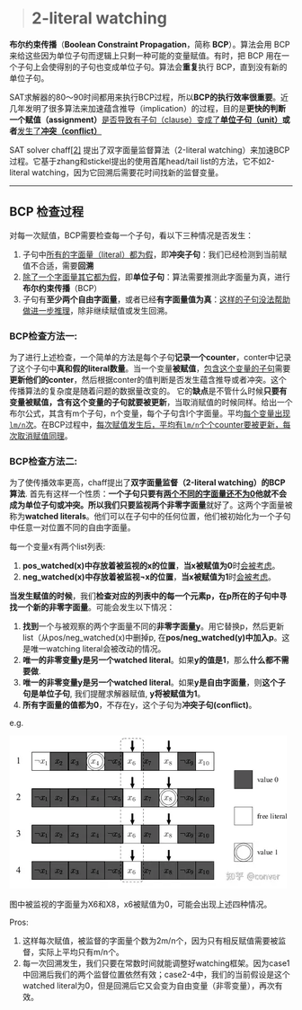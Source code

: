 ># 2-literal watching

**布尔约束传播**（**Boolean Constraint Propagation**，简称 **BCP**）。算法会用 BCP 来给这些因为单位子句而逻辑上只剩一种可能的变量赋值。有时，把 BCP 用在一个子句上会使得别的子句也变成单位子句。算法会**重复**执行 BCP，直到没有新的单位子句。

SAT求解器的80～90时间都用来执行BCP过程，所以**BCP的执行效率很重要**。近几年发明了很多算法来加速蕴含推导（implication）的过程，目的是**更快的判断一个赋值（assignment）**<u>是否导致有子句（clause）变成了**单位子句（unit）**</u>**或者**<u>发生了**冲突（conflict）**</u>

SAT solver chaff[[2\]](https://zhuanlan.zhihu.com/p/465917163#ref_2) 提出了双字面量监督算法（2-literal watching）来加速BCP过程。它基于zhang和stickel提出的使用首尾head/tail list的方法，它不如2-literal watching，因为它回溯后需要花时间找新的监督变量。

***

## BCP 检查过程

对每一次赋值，BCP需要检查每一个子句，看以下三种情况是否发生：

1. 子句中<u>所有的字面量（literal）都为假</u>，即**冲突子句**：我们已经检测到当前赋值不合适，需要**回溯**
2. <u>除了一个字面量其它都为假</u>，即**单位子句**：算法需要推测此字面量为真，进行**布尔约束传播**（BCP）
3. 子句有**至少两个自由字面量**，或者已经**有字面量值为真**：<u>这样的子句没法帮助做进一步推理</u>，除非继续赋值或发生回溯。

### BCP**检查方法一**:

为了进行上述检查，一个简单的方法是每个子句**记录一个counter**，conter中记录了这个子句中**真和假的literal数量**。当一个变量**被赋值**，<u>包含这个变量的子句</u>需要**更新他们的conter**，然后根据conter的值判断是否发生蕴含推导或者冲突。这个传播算法的复杂度是随着问题的数据量改变的。
它的**缺点**是不管什么时候**只要有变量被赋值，含有这个变量的子句就要被更新**，当取消赋值的时候同样。给出一个布尔公式，其含有m个子句，n个变量，每个子句含l个字面量。平均<u>每个变量出现`lm/n`次</u>。在BCP过程中，<u>每次赋值发生后，平均有`lm/n`个个counter要被更新，每次取消赋值同理</u>。

### BCP**检查方法二**:

为了使传播效率更高，chaff提出了**双字面量监督（2-literal watching）的BCP算法**. 首先有这样一个性质：**一个子句只要有<u>两个不同的字面量还不为0</u>他就不会成为单位子句或冲突。**所以我们只要**监视两个非零字面量**就好了。这两个字面量被称为**watched literals**。他们可以在子句中的任何位置，他们被初始化为一个子句中任意一对位置不同的自由字面量。

每一个变量x有两个list列表: 

1. **pos_watched(x)**中存放着被监视的**x的位置**，**当x被赋值为0**时<u>会被考虑</u>。
2. **neg_watched(x)**中存放着被监视**¬x的位置**，**当x被赋值为1**时<u>会被考虑</u>。

**当发生赋值的时候**，我们**检查对应的列表中的每一个元素p，在p所在的子句中寻找一个新的非零字面量**。可能会发生以下情况：

1. **找到**一个与被观察的两个字面量不同的**非零字面量y**。用它替换p，然后更新list（从pos/neg_watched(x)中删掉p, 在**pos/neg_watched(y)中加入p**。这是唯一watching literal会被改动的情况。
2. **唯一的非零变量y是另一个watched literal**。如果**y的值是1**，那么**什么都不需要做**.
3. **唯一的非零变量y是另一个watched literal**。如果**y是自由字面量**，则**这个子句是单位子句**, 我们提醒求解器赋值, **y将被赋值为1**。
4. **所有字面量的值都为0**，不存在y，这个子句为**冲突子句(conflict)**。

e.g.

![img](./attachments/v2-b8a3c6ec6b01f49cdaa3c32cbeae1491_1440w.webp)

图中被监视的字面量为X6和X8，x6被赋值为0，可能会出现上述四种情况。

Pros:

1. 这样每次赋值，被监督的字面量个数为2m/n个，因为只有相反赋值需要被监督，实际上平均只有m/n个。
2. 每一次回溯发生，我们只要在常数时间就能调整好watching框架。因为case1中回溯后我们的两个监督位置依然有效；case2-4中，我们的当前假设是这个watched literal为0，但是回溯后它又会变为自由变量（非零变量），再次有效。